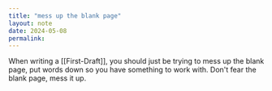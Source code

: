 ```yaml
---
title: "mess up the blank page"
layout: note
date: 2024-05-08
permalink:
---
```


When writing a [[First-Draft]], you should just be trying to mess up the blank page, put words down so you have something to work with. Don't fear the blank page, mess it up.

